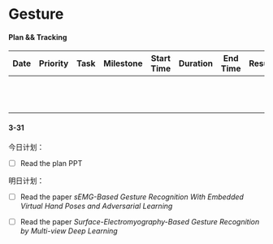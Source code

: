 # Gesture

#### Plan && Tracking

| Date | Priority | Task | Milestone | Start Time | Duration | End Time | Result |
| :--: | :------: | :--: | :-------: | :--------: | :------: | :------: | :----: |
|      |          |      |           |            |          |          |        |
|      |          |      |           |            |          |          |        |
|      |          |      |           |            |          |          |        |
|      |          |      |           |            |          |          |        |
|      |          |      |           |            |          |          |        |
|      |          |      |           |            |          |          |        |
|      |          |      |           |            |          |          |        |
|      |          |      |           |            |          |          |        |
|      |          |      |           |            |          |          |        |
|      |          |      |           |            |          |          |        |
|      |          |      |           |            |          |          |        |
|      |          |      |           |            |          |          |        |



#### 3-31

今日计划：

- [ ] Read the plan PPT

明日计划：

- [ ] Read the paper *sEMG-Based Gesture Recognition With Embedded Virtual Hand Poses and Adversarial Learning*
- [ ] Read the paper *Surface-Electromyography-Based Gesture Recognition by Multi-view Deep Learning*



